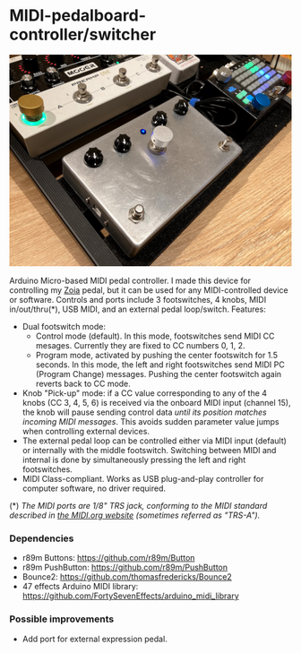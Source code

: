 # MIDI-pedalboard-controller/switcher

![Controller image](https://raw.githubusercontent.com/jpcarrascal/MIDI-pedalboard-controller/main/MIDI-pedalboard-controller.png)

Arduino Micro-based MIDI pedal controller. I made this device for controlling my [Zoia](https://empresseffects.com/products/zoia) pedal, but it can be used for any MIDI-controlled device or software. Controls and ports include 3 footswitches, 4 knobs, MIDI in/out/thru(*), USB MIDI, and an external pedal loop/switch. Features:

* Dual footswitch mode:
  - Control mode (default). In this mode, footswitches send MIDI CC mesages. Currently they are fixed to CC numbers 0, 1, 2.
  - Program mode, activated by pushing the center footswitch for 1.5 seconds. In this mode, the left and right footswitches send MIDI PC (Program Change) messages. Pushing the center footswitch again reverts back to CC mode.
* Knob "Pick-up" mode: if a CC value corresponding to any of the 4 knobs (CC 3, 4, 5, 6) is received via the onboard MIDI input (channel 15), the knob will pause sending control data _until its position matches incoming MIDI messages_. This avoids sudden parameter value jumps when controlling external devices.
* The external pedal loop can be controlled either via MIDI input (default) or internally with the middle footswitch. Switching between MIDI and internal is done by simultaneously pressing the left and right footswitches.
* MIDI Class-compliant. Works as USB plug-and-play controller for computer software, no driver required.

(*) _The MIDI ports are 1/8" TRS jack, conforming to the MIDI standard described in [the MIDI.org website](https://www.midi.org/specifications/midi-transports-specifications/specification-for-use-of-trs-connectors-with-midi-devices-2) (sometimes referred as "TRS-A")._

### Dependencies
- r89m Buttons: https://github.com/r89m/Button
- r89m PushButton: https://github.com/r89m/PushButton
- Bounce2: https://github.com/thomasfredericks/Bounce2
- 47 effects Arduino MIDI library: https://github.com/FortySevenEffects/arduino_midi_library

### Possible improvements
- Add port for external expression pedal.
